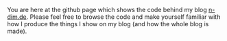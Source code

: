You are here at the github page which shows the code behind my blog [n-dim.de](http://n-dim.de). Please feel free to browse the code and make yourself familiar with how I produce the things I show on my blog (and how the whole blog is made).
